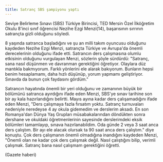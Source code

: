 ```yaml
---
title: Satranç SBS şampiyonu yaptı
---
```


Seviye Belirleme Sınavı (SBS) Türkiye Birincisi, TED Mersin Özel İlköğretim Okulu 8'inci sınıf öğrencisi Nezihe Ezgi Menzi(14), başarısının sırrının satrançta gizli olduğunu söyledi.

8 yaşında satranca başladığını ve şu an milli takım oyuncusu olduğunu kaydeden Nezihe Ezgi Menzi, satrançta Türkiye ve Avrupa'da önemli derecelerinin olduğunu ifade etti. Satrancın ders çalışmasına olumlu etkisinin olduğunu vurgulayan Menzi, sözlerin şöyle sürdürdü:
"Satranç, sana nasıl düşünmen ve davranman gerektiğini öğretiyor. Olaylara düz mantıkla bakmıyorum. Farklı yönlerini ele alarak bakıyorum. Bunların hepsi benim hesaplamamı, daha hızlı düşünüp, yorum yapmamı geliştiriyor. Sınavda da bunun çok faydasını gördüm."

Satrancın hayatında önemli bir yeri olduğunu ve zamanının büyük bir bölümünü satranca ayırdığını ifade eden Menzi, SBS'ye sınav tarihine son bir ay kala hazırlandığını belirtti. Mayıs ayına kadar ders çalışamadığını ifade eden Menzi, "Ders çalışmaya fazla fırsatım yoktu. Satranç turnuvaları nedeniyle neredeyse 4 ay okula gidemedim ve derslerim aksadı. En son Romanya'dan Dünya Yaş Grupları müsabakalarından döndükten sonra dershane ve okuldaki öğretmenlerinin sayesinde derslerimdeki eksik bölümleri tamamlayıp, sınava hazırlanabildim. Oda günde 2 veya 3 saat anca ders çalıştım. Bir ayı ele alacak olursak ta 90 saat anca ders çalıştım." diye konuştu.
Çok ders çalışmanın önemli olmadığına inandığını kaydeden Menzi, "Önemli olan ne kadar çok ders çalışmak değil. Nasıl çalıştığını bilip, verimli çalışmak. Satranç bana nasıl çalışmam gerektiğini öğretti.

(Gazete haberi)
